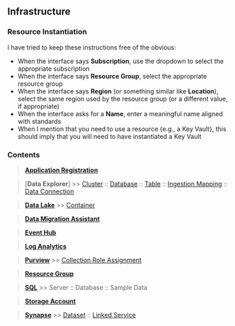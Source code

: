 ## Infrastructure

### Resource Instantiation

I have tried to keep these instructions free of the obvious:

* When the interface says **Subscription**, use the dropdown to select the appropriate subscription
* When the interface says **Resource Group**, select the appropriate resource group
* When the interface says **Region** (or something similar like **Location**), select the same region used by the resource group (or a different value, if appropriate)
* When the interface asks for a **Name**, enter a meaningful name aligned with standards
* When I mention that you need to use a resource {e.g., a Key Vault}, this should imply that you will need to have instantiated a Key Vault

### Contents

> [**Application Registration**](Infrastructure_ApplicationRegistration.md)

> [**Data Explorer**] >> [Cluster](Infrastructure_DataExplorer_Cluster.md) :: [Database](Infrastructure_DataExplorer_Database.md) :: [Table](Infrastructure_DataExplorer_Table.md) :: [Ingestion Mapping](Infrastructure_DataExplorer_IngestionMapping.md) :: [Data Connection](Infrastructure_DataExplorer_DataConnection.md)

> [**Data Lake**](Infrastructure_DataLake.md) >> [Container](Infrastructure_DataLake_Container.md)

> [**Data Migration Assistant**](https://www.microsoft.com/en-us/download/details.aspx?id=53595)

> [**Event Hub**](Infrastructure_EventHub.md)

> [**Log Analytics**](Infrastructure_LogAnalytics.md)

> [**Purview**](Infrastructure_Purview.md) >> [Collection Role Assignment](Infrastructure_Purview_CollectionRoleAssignment.md)

> [**Resource Group**](Infrastructure_ResourceGroup.md)

> [**SQL**](Infrastructure_SQL.md) >> Server :: Database :: Sample Data

> [**Storage Account**](Infrastructure_StorageAccount.md)

> [**Synapse**](Infrastructure_Synapse.md) >> [Dataset](Infrastructure_Synapse_Dataset.md) :: [Linked Service](Infrastructure_Synapse_LinkedService.md)
